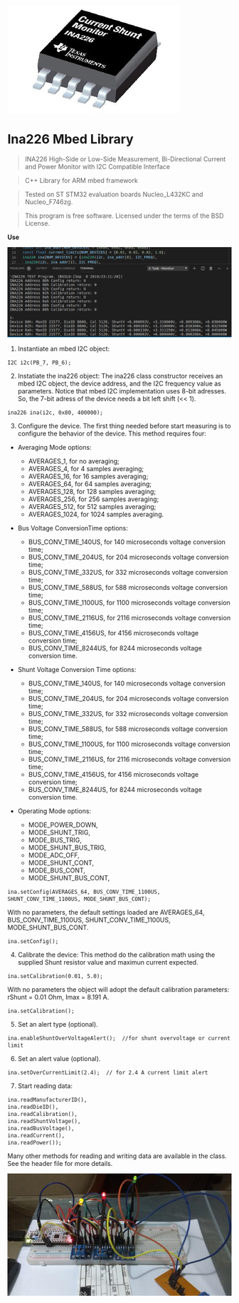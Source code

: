 <a href="https://github.com/branilson"><img src="https://github.com/branilson/ina226_mbed_library/raw/master/img/INA226.jpg" title="INA226" alt="BranlsonLuiz"></a>

<!-- [![Branilson Luiz(https://github.com/branilson/ina226_mbed_library/raw/master/img/INA226.jpg](https://github.com/branilson) -->


# Ina226 Mbed Library

> INA226 High-Side or Low-Side Measurement, Bi-Directional Current and Power Monitor with I2C Compatible Interface

> C++ Library for ARM mbed framework

> Tested on ST STM32 evaluation boards Nucleo_L432KC and Nucleo_F746zg. 

> This program is free software. Licensed under the terms of the BSD License.

**Use**

<a href="https://github.com/branilson"><img src="https://github.com/branilson/ina226_mbed_library/raw/master/img/Screenshot_ina226.png" title="Branilson Luiz" alt="BranlsonLuiz"></a>

1. Instantiate an mbed I2C object:

<pre><code>I2C i2c(PB_7, PB_6);
</code></pre>

2. Instatiate the ina226 object:
The ina226 class constructor receives an mbed I2C object, the device address, and the I2C frequency value as parameters. Notice that mbed I2C implementation uses 8-bit adresses. So, the 7-bit adress of the device needs a bit left shift (&lt;&lt; 1).

<pre><code>ina226 ina(i2c, 0x80, 400000);
</code></pre>

3. Configure the device.
The first thing needed before start measuring is to configure the behavior of the device. This method requires four:
 - Averaging Mode options:
	- AVERAGES_1, for no averaging;
	- AVERAGES_4, for 4 samples averaging;
	- AVERAGES_16, for 16 samples averaging;
	- AVERAGES_64, for 64 samples averaging;
	- AVERAGES_128, for 128 samples averaging;
	- AVERAGES_256, for 256 samples averaging;
	- AVERAGES_512, for 512 samples averaging;
	- AVERAGES_1024, for 1024 samples averaging.

 - Bus Voltage ConversionTime options:
	- BUS_CONV_TIME_140US, for 140 microseconds voltage conversion time;
	- BUS_CONV_TIME_204US, for 204 microseconds voltage conversion time;
	- BUS_CONV_TIME_332US, for 332 microseconds voltage conversion time;
	- BUS_CONV_TIME_588US, for 588 microseconds voltage conversion time;
	- BUS_CONV_TIME_1100US, for 1100 microseconds voltage conversion time;
	- BUS_CONV_TIME_2116US, for 2116 microseconds voltage conversion time;
	- BUS_CONV_TIME_4156US, for 4156 microseconds voltage conversion time;
	- BUS_CONV_TIME_8244US, for 8244 microseconds voltage conversion time.

 - Shunt Voltage Conversion Time options:
	- BUS_CONV_TIME_140US, for 140 microseconds voltage conversion time;
	- BUS_CONV_TIME_204US, for 204 microseconds voltage conversion time;
	- BUS_CONV_TIME_332US, for 332 microseconds voltage conversion time;
	- BUS_CONV_TIME_588US, for 588 microseconds voltage conversion time;
	- BUS_CONV_TIME_1100US, for 1100 microseconds voltage conversion time;
	- BUS_CONV_TIME_2116US, for 2116 microseconds voltage conversion time;
	- BUS_CONV_TIME_4156US, for 4156 microseconds voltage conversion time;
	- BUS_CONV_TIME_8244US, for 8244 microseconds voltage conversion time.

 - Operating Mode options:
	- MODE_POWER_DOWN, 
	- MODE_SHUNT_TRIG, 
	- MODE_BUS_TRIG, 
	- MODE_SHUNT_BUS_TRIG, 
	- MODE_ADC_OFF, 
	- MODE_SHUNT_CONT, 
	- MODE_BUS_CONT, 
	- MODE_SHUNT_BUS_CONT,

<pre><code>ina.setConfig(AVERAGES_64, BUS_CONV_TIME_1100US, SHUNT_CONV_TIME_1100US, MODE_SHUNT_BUS_CONT);
</code></pre>

With no parameters, the default settings loaded are AVERAGES_64, BUS_CONV_TIME_1100US, SHUNT_CONV_TIME_1100US, MODE_SHUNT_BUS_CONT.

<pre><code>ina.setConfig();
</code></pre>

4. Calibrate the device:
This method do the calibration math using the supplied Shunt resistor value and maximun current expected.

<pre><code>ina.setCalibration(0.01, 5.0);
</code></pre>

With no parameters the object will adopt the default calibration parameters: rShunt = 0.01 Ohm, Imax = 8.191 A.

<pre><code>ina.setCalibration();
</code></pre>

5. Set an alert type (optional).

<pre><code>ina.enableShuntOverVoltageAlert();  //for shunt overvoltage or current limit
</code></pre>

6. Set an alert value (optional).

<pre><code>ina.setOverCurrentLimit(2.4);  // for 2.4 A current limit alert
</code></pre>

7. Start reading data:

<pre><code>ina.readManufacturerID(),
ina.readDieID(),
ina.readCalibration(),
ina.readShuntVoltage(),
ina.readBusVoltage(),
ina.readCurrent(),
ina.readPower());
</code></pre>

Many other methods for reading and writing data are available in the class. See the header file for more details.

<a href="https://github.com/branilson"><img src="https://github.com/branilson/ina226_mbed_library/raw/master/img/ina226_circuit.jpg" title="Branilson Luiz" alt="BranlsonLuiz"></a>
